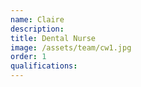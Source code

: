 ```yaml
---
name: Claire
description:
title: Dental Nurse
image: /assets/team/cw1.jpg
order: 1
qualifications:
---
```

